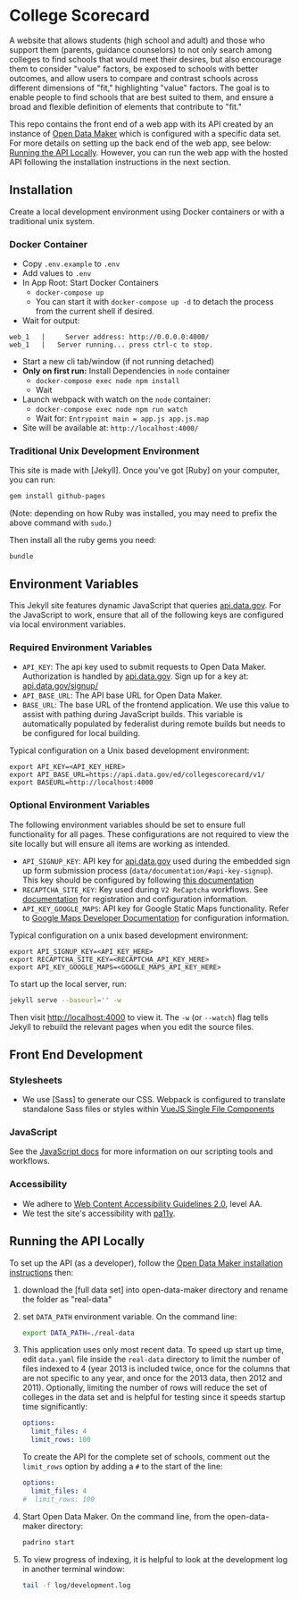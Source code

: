 # College Scorecard

A website that allows students (high school and adult) and those who support them (parents, guidance counselors)
to not only search among colleges to find schools that would meet their desires, but also encourage them to consider
"value" factors, be exposed to schools with better outcomes, and allow users to compare and contrast schools across
different dimensions of "fit," highlighting "value" factors. The goal is to enable people to find schools that are
best suited to them, and ensure a broad and flexible definition of elements that contribute to "fit."

This repo contains the front end of a web app with its API created by an instance of [Open Data Maker](https://github.com/RTICWDT/open-data-maker) which is configured with a specific data set. For more details on setting up the back end of the web app, see below: [Running the API Locally](#running-the-api-locally).  However, you can run the web app with the hosted API following the installation instructions in the next section.


## Installation
Create a local development environment using Docker containers or with a traditional
unix system.

### Docker Container
- Copy `.env.example` to `.env`
- Add values to `.env`
- In App Root: Start Docker Containers 
  - `docker-compose up`
  - You can start it with `docker-compose up -d` to detach the process from the current shell if desired. 
- Wait for output:
```
web_1   |     Server address: http://0.0.0.0:4000/
web_1   |   Server running... press ctrl-c to stop.
```
- Start a new cli tab/window (if not running detached)
- **Only on first run:** Install Dependencies in `node` container
  - `docker-compose exec node npm install`
  - Wait
- Launch webpack with watch on the `node` container:
  - `docker-compose exec node npm run watch`
  - Wait for: `Entrypoint main = app.js app.js.map`
- Site will be available at: `http://localhost:4000/`

### Traditional Unix Development Environment
This site is made with [Jekyll]. Once you've got [Ruby] on your computer, you
can run:

```sh
gem install github-pages
```

(Note: depending on how Ruby was installed, you may need to prefix the above
command with `sudo`.)

Then install all the ruby gems you need:

```
bundle
```

## Environment Variables
This Jekyll site features dynamic JavaScript that queries [api.data.gov](https://api.data.gov/).
For the JavaScript to work, ensure that all of the following keys are configured
via local environment variables.

### Required Environment Variables
- `API_KEY`: The api key used to submit requests to Open Data Maker.  Authorization is
handled by [api.data.gov](https://api.data.gov). Sign up for a key at: 
[api.data.gov/signup/](https://api.data.gov/signup/)
- `API_BASE_URL`: The API base URL for Open Data Maker.
- `BASE_URL`: The base URL of the frontend application.  We use this value to assist with
pathing during JavaScript builds.  This variable is automatically populated by federalist
during remote builds but needs to be configured for local building.

Typical configuration on a Unix based development environment:

```
export API_KEY=<API_KEY_HERE>
export API_BASE_URL=https://api.data.gov/ed/collegescorecard/v1/
export BASEURL=http://localhost:4000
```

### Optional Environment Variables
The following environment variables should be set to ensure full functionality for all pages.
These configurations are not required to view the site locally but will ensure all items are working
as intended.

 - `API_SIGNUP_KEY`: API key for [api.data.gov](https://api.data.gov) used during the embedded
sign up form submission process (`data/documentation/#api-key-signup`). This key should be 
configured by following
[this documentation](https://api.data.gov/docs/agency-manual/#embedding-the-api-key-signup-form-on-your-own-documentation-site)
- `RECAPTCHA_SITE_KEY`: Key used during `V2 ReCaptcha` workflows.  See 
[documentation](https://developers.google.com/recaptcha/docs/display) for registration and
configuration information.
- `API_KEY_GOOGLE_MAPS`: API key for Google Static Maps functionality.  Refer to
[Google Maps Developer Documentation](https://developers.google.com/maps/documentation)
for configuration information.

Typical configuration on a unix based development environment:

```
export API_SIGNUP_KEY=<API_KEY_HERE>
export RECAPTCHA_SITE_KEY=<RECAPTCHA_API_KEY_HERE>
export API_KEY_GOOGLE_MAPS=<GOOGLE_MAPS_API_KEY_HERE>
```

To start up the local server, run:

```sh
jekyll serve --baseurl='' -w
```

Then visit [http://localhost:4000](http://localhost:4000) to view it. The `-w`
(or `--watch`) flag tells Jekyll to rebuild the relevant pages when you edit
the source files.


## Front End Development

### Stylesheets
- We use [Sass] to generate our CSS.  Webpack is configured to translate standalone Sass files or styles within [VueJS Single File Components](https://vuejs.org/v2/guide/single-file-components.html)

### JavaScript
See the [JavaScript docs](js/#readme) for more information on our scripting tools and
workflows.

### Accessibility
- We adhere to [Web Content Accessibility Guidelines 2.0](https://www.w3.org/WAI/WCAG20/quickref/),
  level AA.
- We test the site's accessibility with [pa11y](http://pa11y.org/).

## Running the API Locally
To set up the API (as a developer), follow the [Open Data Maker installation
instructions](https://github.com/RTICWDT/open-data-maker/blob/dev/INSTALL.md) then:

1. download the [full data set] into open-data-maker directory and rename the
   folder as "real-data"

1. set `DATA_PATH` environment variable.  On the command line:

    ```sh
    export DATA_PATH=./real-data
    ```

1. This application uses only most recent data.  To speed up start up time,
   edit `data.yaml` file inside the `real-data` directory to limit the number
   of files indexed to 4 (year 2013 is included twice, once for the columns
   that are not specific to any year, and once for the 2013 data, then 2012 and
   2011).  Optionally, limiting the number of rows will reduce the set of
   colleges in the data set and is helpful for testing since it speeds startup
   time significantly:

    ```yaml
    options:
      limit_files: 4
      limit_rows: 100
    ```

    To create the API for the complete set of schools, comment out the `limit_rows`
    option by adding a `#` to the start of the line:

    ```yaml
    options:
      limit_files: 4
    #  limit_rows: 100
    ```

1. Start Open Data Maker.  On the command line, from the open-data-maker
   directory:

    ```sh
    padrino start
    ```

1. To view progress of indexing, it is helpful to look at the development log
   in another terminal window:

    ```sh
    tail -f log/development.log
    ```
